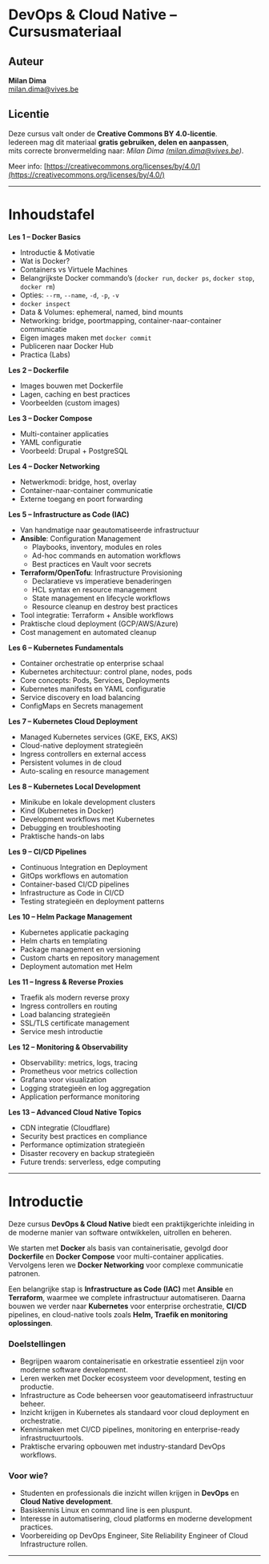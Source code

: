 # DevOps & Cloud Native – Cursusmateriaal

## Auteur

**Milan Dima**  
[milan.dima@vives.be](mailto:milan.dima@vives.be)

## Licentie

Deze cursus valt onder de **Creative Commons BY 4.0-licentie**.  
Iedereen mag dit materiaal **gratis gebruiken, delen en aanpassen**,  
mits correcte bronvermelding naar: _Milan Dima (milan.dima@vives.be)_.

Meer info: [https://creativecommons.org/licenses/by/4.0/](https://creativecommons.org/licenses/by/4.0/)

---

# Inhoudstafel

**Les 1 – Docker Basics**

- Introductie & Motivatie
- Wat is Docker?
- Containers vs Virtuele Machines
- Belangrijkste Docker commando’s (`docker run`, `docker ps`, `docker stop`, `docker rm`)
- Opties: `--rm`, `--name`, `-d`, `-p`, `-v`
- `docker inspect`
- Data & Volumes: ephemeral, named, bind mounts
- Networking: bridge, poortmapping, container-naar-container communicatie
- Eigen images maken met `docker commit`
- Publiceren naar Docker Hub
- Practica (Labs)

**Les 2 – Dockerfile**

- Images bouwen met Dockerfile
- Lagen, caching en best practices
- Voorbeelden (custom images)

**Les 3 – Docker Compose**

- Multi-container applicaties
- YAML configuratie
- Voorbeeld: Drupal + PostgreSQL

**Les 4 – Docker Networking**

- Netwerkmodi: bridge, host, overlay
- Container-naar-container communicatie
- Externe toegang en poort forwarding

**Les 5 – Infrastructure as Code (IAC)**

- Van handmatige naar geautomatiseerde infrastructuur
- **Ansible**: Configuration Management
  - Playbooks, inventory, modules en roles
  - Ad-hoc commands en automation workflows
  - Best practices en Vault voor secrets
- **Terraform/OpenTofu**: Infrastructure Provisioning
  - Declaratieve vs imperatieve benaderingen
  - HCL syntax en resource management
  - State management en lifecycle workflows
  - Resource cleanup en destroy best practices
- Tool integratie: Terraform + Ansible workflows
- Praktische cloud deployment (GCP/AWS/Azure)
- Cost management en automated cleanup

**Les 6 – Kubernetes Fundamentals**

- Container orchestratie op enterprise schaal
- Kubernetes architectuur: control plane, nodes, pods
- Core concepts: Pods, Services, Deployments
- Kubernetes manifests en YAML configuratie
- Service discovery en load balancing
- ConfigMaps en Secrets management

**Les 7 – Kubernetes Cloud Deployment**

- Managed Kubernetes services (GKE, EKS, AKS)
- Cloud-native deployment strategieën
- Ingress controllers en external access
- Persistent volumes in de cloud
- Auto-scaling en resource management

**Les 8 – Kubernetes Local Development**

- Minikube en lokale development clusters
- Kind (Kubernetes in Docker)
- Development workflows met Kubernetes
- Debugging en troubleshooting
- Praktische hands-on labs

**Les 9 – CI/CD Pipelines**

- Continuous Integration en Deployment
- GitOps workflows en automation
- Container-based CI/CD pipelines
- Infrastructure as Code in CI/CD
- Testing strategieën en deployment patterns

**Les 10 – Helm Package Management**

- Kubernetes applicatie packaging
- Helm charts en templating
- Package management en versioning
- Custom charts en repository management
- Deployment automation met Helm

**Les 11 – Ingress & Reverse Proxies**

- Traefik als modern reverse proxy
- Ingress controllers en routing
- Load balancing strategieën
- SSL/TLS certificate management
- Service mesh introductie

**Les 12 – Monitoring & Observability**

- Observability: metrics, logs, tracing
- Prometheus voor metrics collection
- Grafana voor visualization
- Logging strategieën en log aggregation
- Application performance monitoring

**Les 13 – Advanced Cloud Native Topics**

- CDN integratie (Cloudflare)
- Security best practices en compliance
- Performance optimization strategieën
- Disaster recovery en backup strategieën
- Future trends: serverless, edge computing

---

# Introductie

Deze cursus **DevOps & Cloud Native** biedt een praktijkgerichte inleiding in de moderne manier van software ontwikkelen, uitrollen en beheren.  

We starten met **Docker** als basis van containerisatie, gevolgd door **Dockerfile** en **Docker Compose** voor multi-container applicaties. Vervolgens leren we **Docker Networking** voor complexe communicatie patronen.

Een belangrijke stap is **Infrastructure as Code (IAC)** met **Ansible** en **Terraform**, waarmee we complete infrastructuur automatiseren. Daarna bouwen we verder naar **Kubernetes** voor enterprise orchestratie, **CI/CD** pipelines, en cloud-native tools zoals **Helm, Traefik en monitoring oplossingen**.

### Doelstellingen

- Begrijpen waarom containerisatie en orkestratie essentieel zijn voor moderne software development.
- Leren werken met Docker ecosysteem voor development, testing en productie.
- Infrastructure as Code beheersen voor geautomatiseerd infrastructuur beheer.
- Inzicht krijgen in Kubernetes als standaard voor cloud deployment en orchestratie.
- Kennismaken met CI/CD pipelines, monitoring en enterprise-ready infrastructuurtools.
- Praktische ervaring opbouwen met industry-standard DevOps workflows.

### Voor wie?

- Studenten en professionals die inzicht willen krijgen in **DevOps** en **Cloud Native development**.
- Basiskennis Linux en command line is een pluspunt.
- Interesse in automatisering, cloud platforms en moderne development practices.
- Voorbereiding op DevOps Engineer, Site Reliability Engineer of Cloud Infrastructure rollen.

---
